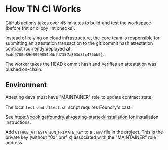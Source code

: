 # How TN CI Works

GitHub actions takes over 45 minutes to build and test the workspace (before fmt or clippy lint checks).

Instead of relying on cloud infrastructure, the core team is responsible for submitting an attestation transaction to the git commit hash attestation contract (currently deployed at `0xde9700e89e0999854e5bfd7357a803d8fc476bb0`).

The worker takes the HEAD commit hash and verifies an attestation was pushed on-chain.

## Environment
Attesting devs must have "MAINTAINER" role to update contract state.

The local `test-and-attest.sh` script requires Foundry's cast.

See https://book.getfoundry.sh/getting-started/installation for installation instructions.

Add `GITHUB_ATTESTATION_PRIVATE_KEY` to a `.env` file in the project. This is the private key (without "0x" prefix) associated with the "MAINTAINER" role address.
